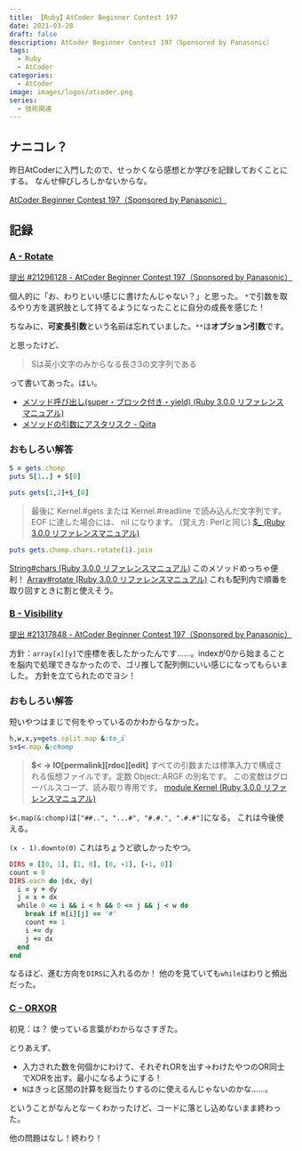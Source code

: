 ```yaml
---
title: 【Ruby】AtCoder Beginner Contest 197
date: 2021-03-28
draft: false
description: AtCoder Beginner Contest 197（Sponsored by Panasonic）
tags:
  - Ruby
  - AtCoder
categories:
  - AtCoder
image: images/logos/atcoder.png
series:
  - 技術関連
---
```


## ナニコレ？

昨日AtCoderに入門したので、せっかくなら感想とか学びを記録しておくことにする。
なんせ伸びしろしかないからな。

[AtCoder Beginner Contest 197（Sponsored by Panasonic）](https://atcoder.jp/contests/abc197)

## 記録

### [A \- Rotate](https://atcoder.jp/contests/abc197/tasks/abc197_a)

<!--
```rb
a, *b = gets.chomp.split('')
puts b.push(a).join
```
-->

[提出 \#21296128 \- AtCoder Beginner Contest 197（Sponsored by Panasonic）](https://atcoder.jp/contests/abc197/submissions/21296128)

個人的に「お、わりといい感じに書けたんじゃない？」と思った。
`*`で引数を取るやり方を選択肢として持てるようになったことに自分の成長を感じた！

ちなみに、**可変長引数**という名前は忘れていました。`**`は**オプション引数**です。

と思ったけど、

> Sは英小文字のみからなる長さ3の文字列である

って書いてあった。はい。

- [メソッド呼び出し\(super・ブロック付き・yield\) \(Ruby 3\.0\.0 リファレンスマニュアル\)](https://docs.ruby-lang.org/ja/latest/doc/spec=2fcall.html)
- [メソッドの引数にアスタリスク \- Qiita](https://qiita.com/super-mana-chan/items/ca728d90db7c53295b15)


### おもしろい解答

```rb
S = gets.chomp
puts S[1..] + S[0]
```

```rb
puts gets[1,2]+$_[0]
```

> 最後に Kernel.#gets または Kernel.#readline で読み込んだ文字列です。 EOF に達した場合には、 nil になります。 (覚え方: Perlと同じ)
[$\_ \(Ruby 3\.0\.0 リファレンスマニュアル\)](https://docs.ruby-lang.org/ja/latest/method/Kernel/v/_.html)


```rb
puts gets.chomp.chars.rotate(1).join
```

[String\#chars \(Ruby 3\.0\.0 リファレンスマニュアル\)](https://docs.ruby-lang.org/ja/latest/method/String/i/chars.html)
このメソッドめっちゃ便利！
[Array\#rotate \(Ruby 3\.0\.0 リファレンスマニュアル\)](https://docs.ruby-lang.org/ja/latest/method/Array/i/rotate.html)
これも配列内で順番を取り回すときに割と使えそう。


### [B \- Visibility](https://atcoder.jp/contests/abc197/tasks/abc197_b)

<!-- ```rb
h, w, x, y = gets.chomp.split(' ').map(&:to_i)
array = h.times.map { gets.chomp.split('').unshift('#') }
array.unshift([])
masu = array[x][y]

result = 0

x.times do |i| # 自分含む
  break if array[x-i][y] == "#"
  result += 1
end
(h-x).times do |i|
  n = i+1
  break if array[x+n][y] == "#"
  result += 1
end

y.times do |i| # 自分含む
  break if array[x][y-i] == "#"
  result += 1
end

(w-y).times do |i|
  n = i+1
  break if array[x][y+n] == "#"
  result += 1
end

puts result-1 # 重複した自分の分
``` -->

[提出 \#21317848 \- AtCoder Beginner Contest 197（Sponsored by Panasonic）](https://atcoder.jp/contests/abc197/submissions/21317848)

方針：`array[x][y]`で座標を表したかったんです……。indexが0から始まることを脳内で処理できなかったので、ゴリ推して配列側にいい感じになってもらいました。
方針を立てられたのでヨシ！


### おもしろい解答

短いやつはまじで何をやっているのかわからなかった。

```rb
h,w,x,y=gets.split.map &:to_i
s=$<.map &:chomp
```

> **$< -> IO[permalink][rdoc][edit]**
すべての引数または標準入力で構成される仮想ファイルです。定数 Object::ARGF の別名です。
この変数はグローバルスコープ、読み取り専用です。
[module Kernel \(Ruby 3\.0\.0 リファレンスマニュアル\)](https://docs.ruby-lang.org/ja/latest/class/Kernel.html#V_--3C)

`$<.map(&:chomp)`は`["##..", "...#", "#.#.", ".#.#"]`になる。
これは今後使える。

`(x - 1).downto(0)`
これはちょうど欲しかったやつ。


```rb
DIRS = [[0, 1], [1, 0], [0, -1], [-1, 0]]
count = 0
DIRS.each do |dx, dy|
  i = y + dy
  j = x + dx
  while 0 <= i && i < h && 0 <= j && j < w do
    break if m[i][j] == '#'
    count += 1
    i += dy
    j += dx
  end
end
```

なるほど、進む方向を`DIRS`に入れるのか！
他のを見ていても`while`はわりと頻出だった。


### [C \- ORXOR](https://atcoder.jp/contests/abc197/tasks/abc197_c)

初見：は？
使っている言葉がわからなさすぎた。

とりあえず、

- 入力された数を何個かにわけて、それぞれORを出す→わけたやつのOR同士でXORを出す。最小になるようにする！
- `N`はきっと区間の計算を総当たりするのに使えるんじゃないのかな……。

ということがなんとなーくわかったけど、コードに落とし込めないまま終わった。

他の問題はなし！終わり！
